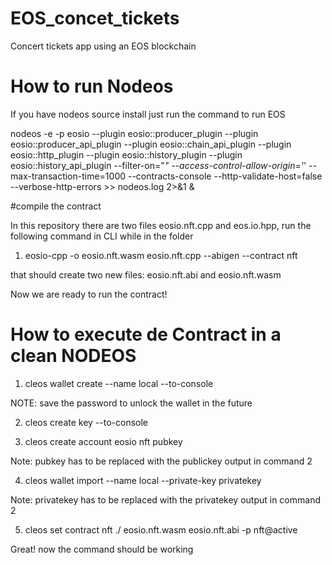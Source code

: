 # EOS_concet_tickets
Concert tickets app using an EOS blockchain

# How to run Nodeos

If you have nodeos source install just run the command to run EOS

nodeos -e -p eosio --plugin eosio::producer_plugin --plugin eosio::producer_api_plugin --plugin eosio::chain_api_plugin --plugin eosio::http_plugin --plugin eosio::history_plugin --plugin eosio::history_api_plugin --filter-on="*" --access-control-allow-origin='*' --max-transaction-time=1000 --contracts-console --http-validate-host=false --verbose-http-errors >> nodeos.log 2>&1 &

#compile the contract

In this repository there are two files eosio.nft.cpp and eos.io.hpp, run the following command in CLI while in the folder


1. eosio-cpp -o eosio.nft.wasm eosio.nft.cpp --abigen --contract nft


that should create two new files: eosio.nft.abi and eosio.nft.wasm

Now we are ready to run the contract!



# How to execute de Contract in a clean NODEOS

1. cleos wallet create --name local --to-console

NOTE: save the password to unlock the wallet in the future

2. cleos create key --to-console

3. cleos create account eosio nft pubkey

Note: pubkey has to be replaced with the publickey output in command 2

4. cleos wallet import --name local --private-key privatekey

Note: privatekey has to be replaced with the privatekey output in command 2


5. cleos set contract nft ./ eosio.nft.wasm eosio.nft.abi -p nft@active


Great! now the command should be working








